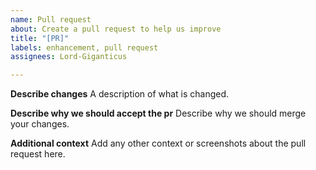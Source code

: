 ```yaml
---
name: Pull request
about: Create a pull request to help us improve
title: "[PR]"
labels: enhancement, pull request  
assignees: Lord-Giganticus

---
```


**Describe changes**
A description of what is changed.

**Describe why we should accept the pr**
Describe why we should merge your changes.

**Additional context**
Add any other context or screenshots about the pull request here.
